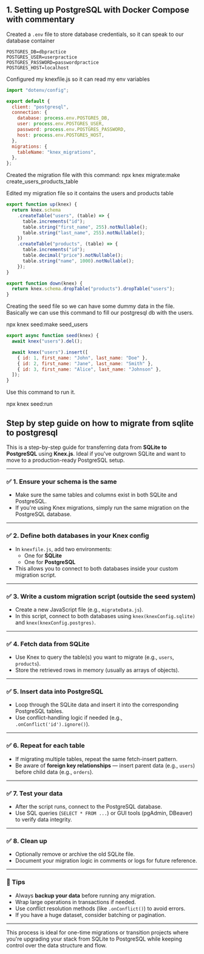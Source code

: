 ## 1. Setting up PostgreSQL with Docker Compose with commentary

Created a `.env` file to store database credentials, so it can speak to our database container

```env
POSTGRES_DB=dbpractice
POSTGRES_USER=userpractice
POSTGRES_PASSWORD=passwordpractice
POSTGRES_HOST=localhost
```

Configured my knexfile.js so it can read my env variables

```javascript
import "dotenv/config";

export default {
  client: "postgresql",
  connection: {
    database: process.env.POSTGRES_DB,
    user: process.env.POSTGRES_USER,
    password: process.env.POSTGRES_PASSWORD,
    host: process.env.POSTGRES_HOST,
  },
  migrations: {
    tableName: "knex_migrations",
  },
};
```

Created the migration file with this command:
npx knex migrate:make create_users_products_table

Edited my migration file so it contains the users and products table

```javascript
export function up(knex) {
  return knex.schema
    .createTable("users", (table) => {
      table.increments("id");
      table.string("first_name", 255).notNullable();
      table.string("last_name", 255).notNullable();
    })
    .createTable("products", (table) => {
      table.increments("id");
      table.decimal("price").notNullable();
      table.string("name", 1000).notNullable();
    });
}

export function down(knex) {
  return knex.schema.dropTable("products").dropTable("users");
}
```

Creating the seed file so we can have some dummy data in the file. Basically we can use this command to fill our postgresql db with the users.

npx knex seed:make seed_users

```javascript
export async function seed(knex) {
  await knex("users").del();

  await knex("users").insert([
    { id: 1, first_name: "John", last_name: "Doe" },
    { id: 2, first_name: "Jane", last_name: "Smith" },
    { id: 3, first_name: "Alice", last_name: "Johnson" },
  ]);
}
```

Use this command to run it.

npx knex seed:run

## Step by step guide on how to migrate from sqlite to postgresql

This is a step-by-step guide for transferring data from **SQLite to PostgreSQL** using **Knex.js**. Ideal if you've outgrown SQLite and want to move to a production-ready PostgreSQL setup.

---

### ✅ 1. Ensure your schema is the same

- Make sure the same tables and columns exist in both SQLite and PostgreSQL.
- If you're using Knex migrations, simply run the same migration on the PostgreSQL database.

---

### ✅ 2. Define both databases in your Knex config

- In `knexfile.js`, add two environments:
  - One for **SQLite**
  - One for **PostgreSQL**
- This allows you to connect to both databases inside your custom migration script.

---

### ✅ 3. Write a custom migration script (outside the seed system)

- Create a new JavaScript file (e.g., `migrateData.js`).
- In this script, connect to both databases using `knex(knexConfig.sqlite)` and `knex(knexConfig.postgres)`.

---

### ✅ 4. Fetch data from SQLite

- Use Knex to query the table(s) you want to migrate (e.g., `users`, `products`).
- Store the retrieved rows in memory (usually as arrays of objects).

---

### ✅ 5. Insert data into PostgreSQL

- Loop through the SQLite data and insert it into the corresponding PostgreSQL tables.
- Use conflict-handling logic if needed (e.g., `.onConflict('id').ignore()`).

---

### ✅ 6. Repeat for each table

- If migrating multiple tables, repeat the same fetch-insert pattern.
- Be aware of **foreign key relationships** — insert parent data (e.g., `users`) before child data (e.g., `orders`).

---

### ✅ 7. Test your data

- After the script runs, connect to the PostgreSQL database.
- Use SQL queries (`SELECT * FROM ...`) or GUI tools (pgAdmin, DBeaver) to verify data integrity.

---

### ✅ 8. Clean up

- Optionally remove or archive the old SQLite file.
- Document your migration logic in comments or logs for future reference.

---

### 🧠 Tips

- Always **backup your data** before running any migration.
- Wrap large operations in transactions if needed.
- Use conflict resolution methods (like `.onConflict()`) to avoid errors.
- If you have a huge dataset, consider batching or pagination.

---

This process is ideal for one-time migrations or transition projects where you're upgrading your stack from SQLite to PostgreSQL while keeping control over the data structure and flow.
